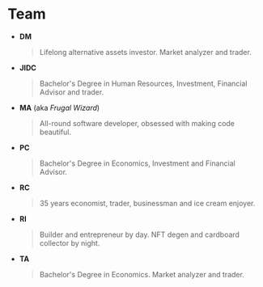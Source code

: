 # Team

* **DM**
  > Lifelong alternative assets investor. Market analyzer and trader.

* **JIDC**
  > Bachelor's Degree in Human Resources, Investment, Financial Advisor and trader.

* **MA** (aka *Frugal Wizard*)
  > All-round software developer, obsessed with making code beautiful.

* **PC**
  > Bachelor's Degree in Economics, Investment and Financial Advisor.

* **RC**
  > 35 years economist, trader, businessman and ice cream enjoyer.

* **RI**
  > Builder and entrepreneur by day. NFT degen and cardboard collector by night.

* **TA**
  > Bachelor's Degree in Economics. Market analyzer and trader.
